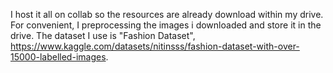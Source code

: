 I host it all on collab so the resources are already download within my drive. For convenient, I preprocessing the images i downloaded and store it in the drive. The dataset I use is "Fashion Dataset", https://www.kaggle.com/datasets/nitinsss/fashion-dataset-with-over-15000-labelled-images.
